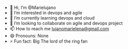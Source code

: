 - 👋 Hi, I’m @Marielujano
- 👀 I’m interested in devops and agile
- 🌱 I’m currently learning devops and cloud
- 💞️ I’m looking to collaborate on agile and devops project
- 📫 How to reach me lujanomarielena@gmail.com
- 😄 Pronouns: None
- ⚡ Fun fact: Big The lord of the ring fan

<!---
Marielujano/Marielujano is a ✨ special ✨ repository because its `README.md` (this file) appears on your GitHub profile.
You can click the Preview link to take a look at your changes.
--->
